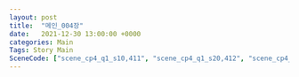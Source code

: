```yaml
---
layout: post
title:  "메인_004장"
date:   2021-12-30 13:00:00 +0000
categories: Main
Tags: Story Main
SceneCode: ["scene_cp4_q1_s10,411", "scene_cp4_q1_s20,412", "scene_cp4_q2_s10,421", "scene_cp4_q2_s20,422", "scene_cp4_q3_s10,431", "scene_cp4_q3_s20,432", "scene_cp4_q4_s10,441", "scene_cp4_q4_s20,442", "scene_cp4_q4_s30,443"]
---
```

